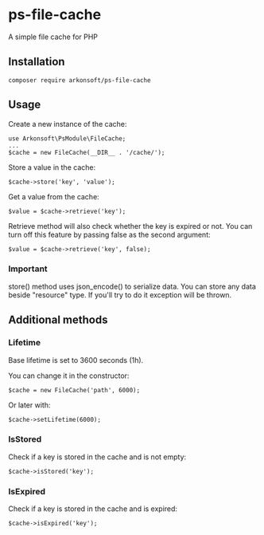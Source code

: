 # ps-file-cache

A simple file cache for PHP

## Installation

```composer require arkonsoft/ps-file-cache```

## Usage

Create a new instance of the cache:
```
use Arkonsoft\PsModule\FileCache;
...
$cache = new FileCache(__DIR__ . '/cache/');
```

Store a value in the cache:
```
$cache->store('key', 'value');
```

Get a value from the cache:
```
$value = $cache->retrieve('key');
```

Retrieve method will also check whether the key is expired or not. You can turn off this feature by passing false as the second argument:
```
$value = $cache->retrieve('key', false);
```

### Important

store() method uses json_encode() to serialize data. You can store any data beside "resource" type. If you'll try to do it exception will be thrown.

## Additional methods

### Lifetime
Base lifetime is set to 3600 seconds (1h).

You can change it in the constructor:
```
$cache = new FileCache('path', 6000);
```
Or later with:
```
$cache->setLifetime(6000);
```

### IsStored

Check if a key is stored in the cache and is not empty:
```
$cache->isStored('key');
```

### IsExpired

Check if a key is stored in the cache and is expired:
```
$cache->isExpired('key');
```
